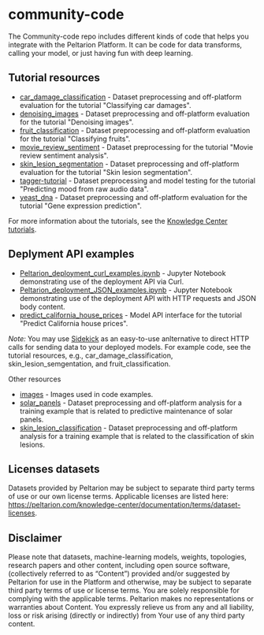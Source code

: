 # community-code

The Community-code repo includes different kinds of code that helps you integrate with the Peltarion Platform. It can be code for data transforms, calling your model, or just having fun with deep learning.

## Tutorial resources
* [car_damage_classification](./car_damage_classification) - Dataset preprocessing and off-platform evaluation for the tutorial "Classifying car damages".
* [denoising_images](./denoising_images) - Dataset preprocessing and off-platform evaluation for the tutorial "Denoising images".
* [fruit_classification](./fruit_classification) - Dataset preprocessing and off-platform evaluation for the tutorial "Classifying fruits".
* [movie_review_sentiment](./movie_review_sentiment) - Dataset preprocessing for the tutorial "Movie review sentiment analysis".
* [skin_lesion_segmentation](./skin_lesion_segmentation) - Dataset preprocessing and off-platform evaluation for the tutorial "Skin lesion segmentation".
* [tagger-tutorial](./tagger-tutorial) - Dataset preprocessing and model testing for the tutorial "Predicting mood from raw audio data".
* [yeast_dna](./yeast_dna) - Dataset preprocessing and off-platform evaluation for the tutorial "Gene expression prediction".

For more information about the tutorials, see the [Knowledge Center tutorials](https://peltarion.com/knowledge-center/tutorials).

## Deplyment API examples
* [Peltarion_deployment_curl_examples.ipynb](./Peltarion_deployment_curl_examples.ipynb) - Jupyter Notebook demonstrating use of the deployment API via Curl.
* [Peltarion_deployment_JSON_examples.ipynb](./Peltarion_deployment_JSON_examples.ipynb) - Jupyter Notebook demonstrating use of the deployment API with HTTP requests and JSON body content.
* [predict_california_house_prices](./predict_california_house_prices) - Model API interface for the tutorial "Predict California house prices".
 
*Note:* You may use [Sidekick](https://github.com/Peltarion/sidekick) as an easy-to-use anlternative to direct HTTP calls for sending data to your deployed models. For example code, see the tutorial resources, e.g., car_damage_classification, skin_lesion_semgentation, and fruit_classification.  

Other resources
* [images](./images) - Images used in code examples.
* [solar_panels](./solar_panels) - Dataset preprocessing and off-platform analysis for a training example that is related to predictive maintenance of solar panels.
* [skin_lesion_classification](./skin_lesion_classification) - Dataset preprocessing and off-platform analysis for a training example that is related to the classification of skin lesions.

## Licenses datasets
Datasets provided by Peltarion may be subject to separate third party terms of use or our own license terms. Applicable licenses are listed here: https://peltarion.com/knowledge-center/documentation/terms/dataset-licenses.

## Disclaimer
Please note that datasets, machine-learning models, weights, topologies, research papers and other content, including open source software, (collectively referred to as “Content”) provided and/or suggested by Peltarion for use in the Platform and otherwise, may be subject to separate third party terms of use or license terms. You are solely responsible for complying with the applicable terms. Peltarion makes no representations or warranties about Content. You expressly relieve us from any and all liability, loss or risk arising (directly or indirectly) from Your use of any third party content.

